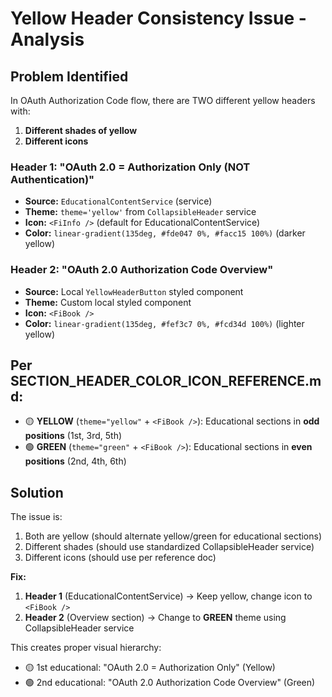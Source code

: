 # Yellow Header Consistency Issue - Analysis

## Problem Identified
In OAuth Authorization Code flow, there are TWO different yellow headers with:
1. **Different shades of yellow**
2. **Different icons**

### Header 1: "OAuth 2.0 = Authorization Only (NOT Authentication)"
- **Source:** `EducationalContentService` (service)
- **Theme:** `theme='yellow'` from `CollapsibleHeader` service
- **Icon:** `<FiInfo />` (default for EducationalContentService)
- **Color:** `linear-gradient(135deg, #fde047 0%, #facc15 100%)` (darker yellow)

### Header 2: "OAuth 2.0 Authorization Code Overview"
- **Source:** Local `YellowHeaderButton` styled component
- **Theme:** Custom local styled component
- **Icon:** `<FiBook />`
- **Color:** `linear-gradient(135deg, #fef3c7 0%, #fcd34d 100%)` (lighter yellow)

## Per SECTION_HEADER_COLOR_ICON_REFERENCE.md:
- 🟡 **YELLOW** (`theme="yellow"` + `<FiBook />`): Educational sections in **odd positions** (1st, 3rd, 5th)
- 🟢 **GREEN** (`theme="green"` + `<FiBook />`): Educational sections in **even positions** (2nd, 4th, 6th)

## Solution
The issue is:
1. Both are yellow (should alternate yellow/green for educational sections)
2. Different shades (should use standardized CollapsibleHeader service)
3. Different icons (should use <FiBook /> per reference doc)

**Fix:**
1. **Header 1** (EducationalContentService) → Keep yellow, change icon to `<FiBook />`
2. **Header 2** (Overview section) → Change to **GREEN** theme using CollapsibleHeader service

This creates proper visual hierarchy:
- 🟡 1st educational: "OAuth 2.0 = Authorization Only" (Yellow)
- 🟢 2nd educational: "OAuth 2.0 Authorization Code Overview" (Green)

